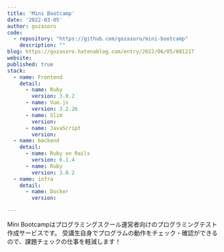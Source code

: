 ```yaml
---
title: 'Mini Bootcamp'
date: '2022-03-05'
author: gozasoro
code: 
  - repository: "https://github.com/gozasoro/mini-bootcamp"
    description: ""
blog: https://gozasoro.hatenablog.com/entry/2022/06/05/081217
website:
published: true
stack:
  - name: Frontend
    detail:
      - name: Ruby
        version: 3.0.2
      - name: Vue.js
        version: 3.2.26
      - name: Slim
        version: 
      - name: JavaScript
        version: 
  - name: backend
    detail:
      - name: Ruby on Rails
        version: 6.1.4
      - name: Ruby
        version: 3.0.2
  - name: infra
    detail:
      - name: Docker
        version: 

---
```


Mini Bootcampはプログラミングスクール運営者向けのプログラミングテスト作成サービスです。 受講生自身でプログラムの動作をチェック・確認ができるので、課題チェックの仕事を軽減します！

